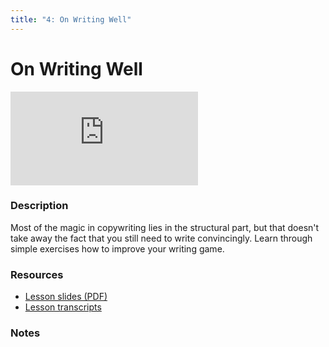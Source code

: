 ```yaml
---
title: "4: On Writing Well"
---
```


# On Writing Well

<div class='embed-container'><iframe src='https://player.vimeo.com/video/322719382' frameborder='0' webkitAllowFullScreen mozallowfullscreen allowFullScreen></iframe></div>

### Description

Most of the magic in copywriting lies in the structural part, but that doesn't take away the fact that you still need to write convincingly. Learn through simple exercises how to improve your writing game.

### Resources

- [Lesson slides (PDF)](https://wvww.googledrive.com/file_public_link)
- [Lesson transcripts](https://wvww.googledrive.com/file_public_link)

### Notes